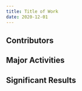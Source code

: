 ```yaml
---
title: Title of Work
date: 2020-12-01
---
```




<!--more-->

## Contributors


## Major Activities



## Significant Results

